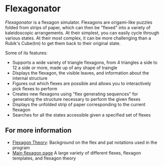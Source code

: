 # Flexagonator

*Flexagonator* is a flexagon simulator.
Flexagons are origami-like puzzles folded from strips of paper, which can then be "flexed" into a variety of kaleidoscopic arrangements.
At their simplest, you can easily cycle through various states.
At their most complex, it can be more challenging than a Rubik's Cube(tm) to get them back to their original state.

Some of its features:

* Supports a wide variety of triangle flexagons, from 4 triangles a side to 12 a side or more, made up of any shape of traingle
* Displays the flexagon, the visible leaves, and information about the internal structure
* Figures out which flexes are possible and allows you to interactively pick flexes to perform
* Creates new flexagons using "flex generating sequences" for generating the structure necessary to perform the given flexes
* Displays the unfolded strip of paper corresponding to the current flexagon
* Searches for all the states accessible given a specified set of flexes


## For more information

* [Flexagon Theory](http://loki3.com/flex/g4g10/Flex-Theory.pdf):
  Background on the flex and pat notations used in the program
* [Main flexagon page](http://loki3.com/flex/)
  A large variety of different flexes, flexagon templates, and flexagon theory
